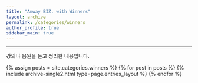 ```yaml
---
title: "Amway BIZ. with Winners"
layout: archive
permalink: /categories/winners
author_profile: true
sidebar_main: true
---
```


<!-- 공백이 포함되어 있는 카테고리 이름의 경우 site.categories['a b c'] 이런식으로! -->

***


강의나 음원을 듣고 정리한 내용입니다.
<!-- <br> [🌜 강의 들으러 가기 Click](https://www.inflearn.com/course/unity-2#)
{: .notice--warning} -->


{% assign posts = site.categories.winners %}
{% for post in posts %} {% include archive-single2.html type=page.entries_layout %} {% endfor %}


